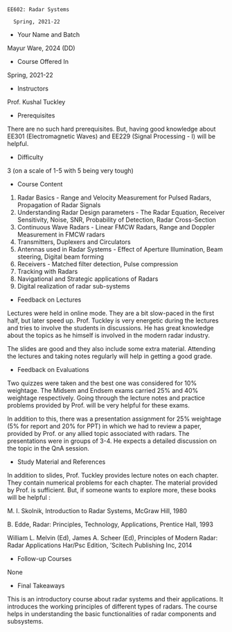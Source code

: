 


## 
    EE602: Radar Systems

      Spring, 2021-22



* Your Name and Batch

Mayur Ware, 2024 (DD)



* Course Offered In

Spring, 2021-22



* Instructors

Prof. Kushal Tuckley



* Prerequisites

There are no such hard prerequisites. But, having good knowledge about EE301 (Electromagnetic Waves) and EE229 (Signal Processing - I) will be helpful.



* Difficulty

3 (on a scale of 1-5 with 5 being very tough)



* Course Content
1. Radar Basics - Range and Velocity Measurement for Pulsed Radars, Propagation of Radar Signals
2. Understanding Radar Design parameters - The Radar Equation, Receiver Sensitivity, Noise, SNR, Probability of Detection, Radar Cross-Section
3. Continuous Wave Radars - Linear FMCW Radars, Range and Doppler Measurement in FMCW radars
4. Transmitters, Duplexers and Circulators 
5. Antennas used in Radar Systems - Effect of Aperture Illumination, Beam steering, Digital beam forming
6. Receivers - Matched filter detection, Pulse compression
7. Tracking with Radars
8. Navigational and Strategic applications of Radars
9. Digital realization of radar sub-systems
* Feedback on Lectures

Lectures were held in online mode. They are a bit slow-paced in the first half, but later speed up. Prof. Tuckley is very energetic during the lectures and tries to involve the students in discussions. He has great knowledge about the topics as he himself is involved in the modern radar industry. 

The slides are good and they also include some extra material. Attending the lectures and taking notes regularly will help in getting a good grade.



* Feedback on Evaluations

Two quizzes were taken and the best one was considered for 10% weightage. The Midsem and Endsem exams carried 25% and 40% weightage respectively. Going through the lecture notes and practice problems provided by Prof. will be very helpful for these exams.

In addition to this, there was a presentation assignment for 25% weightage (5% for report and 20% for PPT) in which we had to review a paper, provided by Prof. or any allied topic associated with radars. The presentations were in groups of 3-4. He expects a detailed discussion on the topic in the QnA session.



* Study Material and References

In addition to slides, Prof. Tuckley provides lecture notes on each chapter. They contain numerical problems for each chapter. The material provided by Prof. is sufficient. But, if someone wants to explore more, these books will be helpful :

M. I. Skolnik, Introduction to Radar Systems, McGraw Hill, 1980

B. Edde, Radar: Principles, Technology, Applications, Prentice Hall, 1993

William L. Melvin (Ed), James A. Scheer (Ed), Principles of Modern Radar: Radar Applications Har/Psc Edition, ’Scitech Publishing Inc, 2014



* Follow-up Courses

None



* Final Takeaways

This is an introductory course about radar systems and their applications. It introduces the working principles of different types of radars. The course helps in understanding the basic functionalities of radar components and subsystems. 
